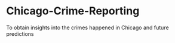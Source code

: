 # Chicago-Crime-Reporting
To obtain insights into the crimes happened in Chicago and future predictions
